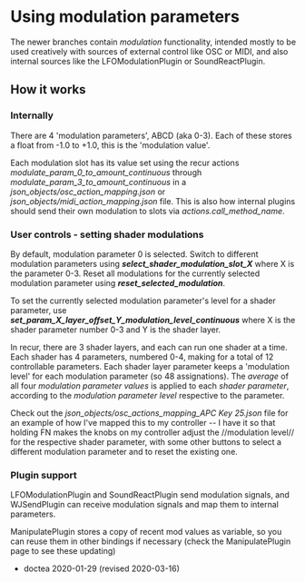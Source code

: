 # Using modulation parameters

The newer branches contain _modulation_ functionality, intended mostly to be used creatively with sources of external control like OSC or MIDI, and also internal sources like the LFOModulationPlugin or SoundReactPlugin.

## How it works

### Internally

There are 4 'modulation parameters', ABCD (aka 0-3).  Each of these stores a float from -1.0 to +1.0, this is the 'modulation value'.

Each modulation slot has its value set using the recur actions _*modulate_param_0_to_amount_continuous*_ through _*modulate_param_3_to_amount_continuous*_ in a _json_objects/osc_action_mapping.json_ or _json_objects/midi_action_mapping.json_ file.  This is also how internal plugins should send their own modulation to slots via _actions.call_method_name_.

### User controls - setting shader modulations

By default, modulation parameter 0 is selected.  Switch to different modulation parameters using _**select_shader_modulation_slot_X**_ where X is the parameter 0-3.  Reset all modulations for the currently selected modulation parameter using _**reset_selected_modulation**_.

To set the currently selected modulation parameter's level for a shader parameter, use _**set_param_X_layer_offset_Y_modulation_level_continuous**_ where X is the shader parameter number 0-3 and Y is the shader layer.

In recur, there are 3 shader layers, and each can run one shader at a time.  Each shader has 4 parameters, numbered 0-4, making for a total of 12 controllable parameters.  Each shader layer parameter keeps a 'modulation level' for each modulation parameter (so 48 assignations). The _average_ of all four _modulation parameter values_ is applied to each _shader parameter_, according to the _modulation parameter level_ respective to the parameter.

Check out the _json_objects/osc_actions_mapping_APC Key 25.json_ file for an example of how I've mapped this to my controller -- I have it so that holding FN makes the knobs on my controller adjust the //modulation level// for the respective shader parameter, with some other buttons to select a different modulation parameter and to reset the existing one.

### Plugin support

LFOModulationPlugin and SoundReactPlugin send modulation signals, and WJSendPlugin can receive modulation signals and map them to internal parameters.

ManipulatePlugin stores a copy of recent mod values as variable, so you can reuse them in other bindings if necessary (check the ManipulatePlugin page to see these updating)

- doctea 2020-01-29 (revised 2020-03-16)
